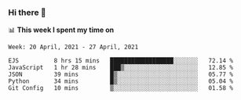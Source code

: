 ### Hi there 👋

📊 __This week I spent my time on__
<!--START_SECTION:waka-->
```text
Week: 20 April, 2021 - 27 April, 2021

EJS          8 hrs 15 mins   ██████████████████░░░░░░░   72.14 % 
JavaScript   1 hr 28 mins    ███▒░░░░░░░░░░░░░░░░░░░░░   12.85 % 
JSON         39 mins         █▒░░░░░░░░░░░░░░░░░░░░░░░   05.77 % 
Python       34 mins         █▒░░░░░░░░░░░░░░░░░░░░░░░   05.04 % 
Git Config   10 mins         ▒░░░░░░░░░░░░░░░░░░░░░░░░   01.58 % 
```
<!--END_SECTION:waka-->
<!--
**SREEHARI-M-S/SREEHARI-M-S** is a ✨ _special_ ✨ repository because its `README.md` (this file) appears on your GitHub profile.

Here are some ideas to get you started:

- 🔭 I’m currently working on ...
- 🌱 I’m currently learning ...
- 👯 I’m looking to collaborate on ...
- 🤔 I’m looking for help with ...
- 💬 Ask me about ...
- 📫 How to reach me: ...
- 😄 Pronouns: ...
- ⚡ Fun fact: ...
-->
